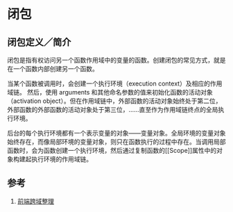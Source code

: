 # 闭包

## 闭包定义／简介

闭包是指有权访问另一个函数作用域中的变量的函数。创建闭包的常见方式，就是在一个函数内部创建另一个函数。

当某个函数被调用时，会创建一个执行环境（execution context）及相应的作用域链。 然后，使用 arguments 和其他命名参数的值来初始化函数的活动对象（activation object）。但在作用域链中，外部函数的活动对象始终处于第二位，外部函数的外部函数的活动对象处于第三位，……直至作为作用域链终点的全局执行环境。

后台的每个执行环境都有一个表示变量的对象——变量对象。全局环境的变量对象始终存在，而像局部环境的变量对象，则只在函数执行的过程中存在。当调用局部函数时，会为函数创建一个执行环境，然后通过复制函数的[[Scope]]属性中的对象构建起执行环境的作用域链。

## 参考

1. [前端跨域整理][1]

   [1]: https://gold.xitu.io/post/5815f4abbf22ec006893b431	"前端跨域整理"

